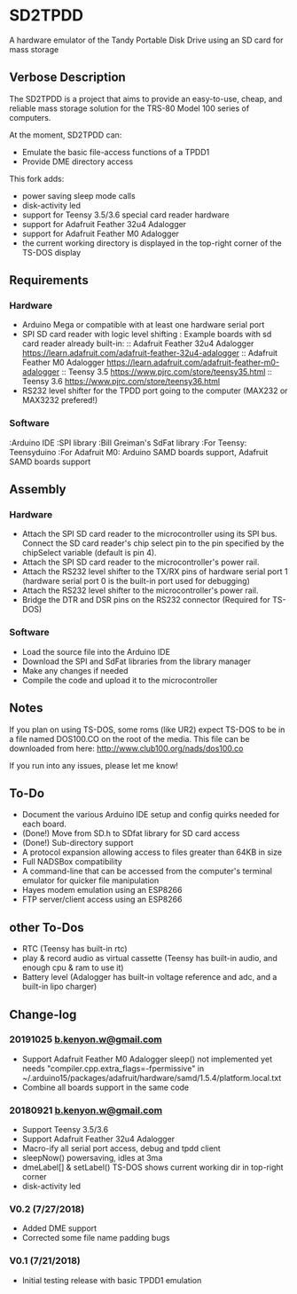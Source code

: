 # SD2TPDD
A hardware emulator of the Tandy Portable Disk Drive using an SD card for mass storage
## Verbose Description
The SD2TPDD is a project that aims to provide an easy-to-use, cheap, and reliable mass storage solution for the TRS-80 Model 100 series of computers. 

At the moment, SD2TPDD can:
* Emulate the basic file-access functions of a TPDD1
* Provide DME directory access

This fork adds:
* power saving sleep mode calls
* disk-activity led
* support for Teensy 3.5/3.6 special card reader hardware
* support for Adafruit Feather 32u4 Adalogger
* support for Adafruit Feather M0 Adalogger
* the current working directory is displayed in the top-right corner of the TS-DOS display

## Requirements
### Hardware
* Arduino Mega or compatible with at least one hardware serial port
* SPI SD card reader with logic level shifting
: Example boards with sd card reader already built-in:
:: Adafruit Feather 32u4 Adalogger https://learn.adafruit.com/adafruit-feather-32u4-adalogger
:: Adafruit Feather M0 Adalogger https://learn.adafruit.com/adafruit-feather-m0-adalogger
:: Teensy 3.5 https://www.pjrc.com/store/teensy35.html
:: Teensy 3.6 https://www.pjrc.com/store/teensy36.html
* RS232 level shifter for the TPDD port going to the computer (MAX232 or MAX3232 prefered!)

### Software
:Arduino IDE
:SPI library
:Bill Greiman's SdFat library
:For Teensy: Teensyduino
:For Adafruit M0: Arduino SAMD boards support, Adafruit SAMD boards support

## Assembly
### Hardware
* Attach the SPI SD card reader to the microcontroller using its SPI bus. Connect the SD card reader's chip select pin to the pin specified by the chipSelect variable (default is pin 4).
* Attach the SPI SD card reader to the microcontroller's power rail.
* Attach the RS232 level shifter to the TX/RX pins of hardware serial port 1 (hardware serial port 0 is the built-in port used for debugging)
* Attach the RS232 level shifter to the microcontroller's power rail.
* Bridge the DTR and DSR pins on the RS232 connector (Required for TS-DOS)
### Software
* Load the source file into the Arduino IDE
* Download the SPI and SdFat libraries from the library manager
* Make any changes if needed
* Compile the code and upload it to the microcontroller

## Notes
If you plan on using TS-DOS, some roms (like UR2) expect TS-DOS to be in a file named DOS100.CO on the root of the media. This file can be downloaded from here:
http://www.club100.org/nads/dos100.co

If you run into any issues, please let me know!

## To-Do
* Document the various Arduino IDE setup and config quirks needed for each board.
* (Done!) Move from SD.h to SDfat library for SD card access
* (Done!) Sub-directory support
* A protocol expansion allowing access to files greater than 64KB in size
* Full NADSBox compatibility
* A command-line that can be accessed from the computer's terminal emulator for quicker file manipulation
* Hayes modem emulation using an ESP8266
* FTP server/client access using an ESP8266

## other To-Dos
* RTC  (Teensy has built-in rtc)
* play & record audio as virtual cassette  (Teensy has built-in audio, and enough cpu & ram to use it)
* Battery level (Adalogger has built-in voltage reference and adc, and a built-in lipo charger)

## Change-log
### 20191025 b.kenyon.w@gmail.com
* Support Adafruit Feather M0 Adalogger
  sleep() not implemented yet
  needs "compiler.cpp.extra_flags=-fpermissive" in ~/.arduino15/packages/adafruit/hardware/samd/1.5.4/platform.local.txt
* Combine all boards support in the same code

### 20180921 b.kenyon.w@gmail.com
* Support Teensy 3.5/3.6
* Support Adafruit Feather 32u4 Adalogger
* Macro-ify all serial port access, debug and tpdd client
* sleepNow() powersaving, idles at 3ma
* dmeLabel[] & setLabel() TS-DOS shows current working dir in top-right corner
* disk-activity led

### V0.2 (7/27/2018)
* Added DME support
* Corrected some file name padding bugs

### V0.1 (7/21/2018)
* Initial testing release with basic TPDD1 emulation
